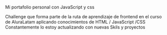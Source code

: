 Mi portafolio personal con JavaScript y css

Challenge que forma parte de la ruta de aprendizaje de frontend en el curso de AluraLatam
aplicando conocimientos de HTML / JavaScript /CSS
Constantemente lo estoy actualizando con nuevas Skils y proyectos

